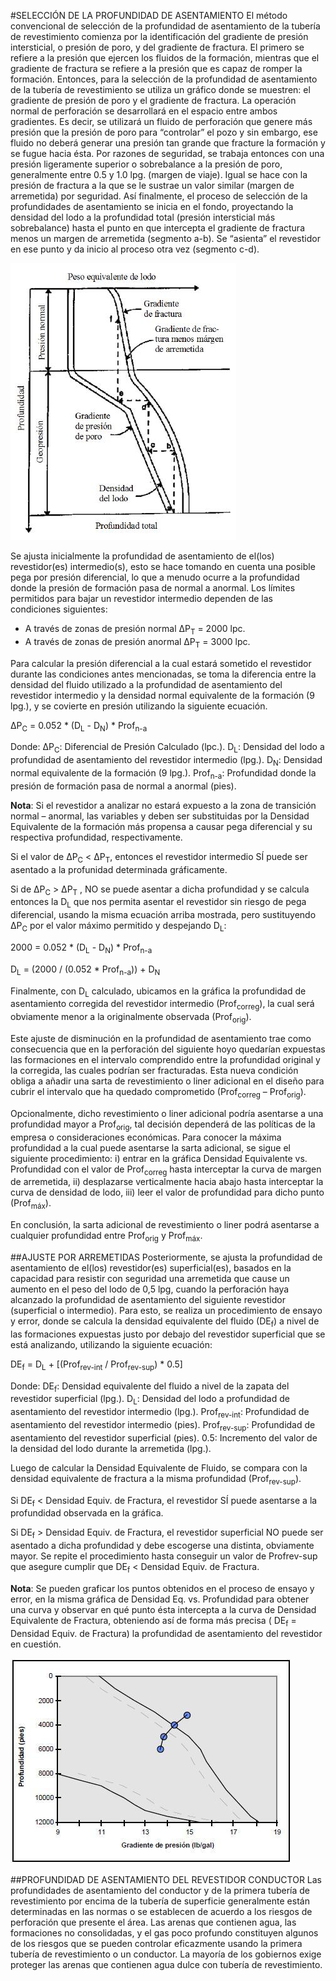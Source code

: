 #SELECCIÓN DE LA PROFUNDIDAD DE ASENTAMIENTO
El método convencional de selección de la profundidad de asentamiento de la tubería de revestimiento comienza por la identificación del gradiente de presión intersticial, o presión de poro, y del gradiente de fractura. El primero se refiere a la presión que ejercen los fluidos de la formación, mientras que el gradiente de fractura se refiere a la presión que es capaz de romper la formación.
Entonces, para la selección de la profundidad de asentamiento de la tubería de revestimiento se utiliza un gráfico donde se muestren: el gradiente de presión de poro y el gradiente de fractura.
La operación normal de perforación se desarrollará en el espacio entre ambos gradientes. Es decir, se utilizará un fluido de perforación que genere más presión que la presión de poro para “controlar” el pozo y sin embargo, ese fluido no deberá generar una presión tan grande que fracture la formación y se fugue hacia ésta. Por razones de seguridad, se trabaja entonces con una presión ligeramente superior o sobrebalance a la presión de poro, generalmente entre 0.5 y 1.0 lpg. (margen de viaje). Igual se hace con la presión de fractura a la que se le sustrae un valor similar (margen de arremetida) por seguridad.
Así finalmente, el proceso de selección de la profundidades de asentamiento se inicia en el fondo, proyectando la densidad del lodo a la profundidad total (presión intersticial más sobrebalance) hasta el punto en que intercepta el gradiente de fractura menos un margen de arremetida (segmento a-b). Se “asienta” el revestidor en ese punto y da inicio al proceso otra vez (segmento c-d).

![](https://github.com/manuelmad/manuelmad.github.io/blob/main/docs/proyectos/diseno_rev/1-prof_asent/doc/img/curva_densidad.JPG)

Se ajusta inicialmente la profundidad de asentamiento de el(los) revestidor(es) intermedio(s), esto se hace tomando en cuenta una posible pega por presión diferencial, lo que a menudo ocurre a la profundidad donde la presión de formación pasa de normal a anormal.
Los límites permitidos para bajar un revestidor intermedio dependen de las condiciones siguientes:

* A través de zonas de presión normal ΔP<sub>T</sub> = 2000 lpc.
* A través de zonas de presión anormal ΔP<sub>T</sub> = 3000 lpc.

Para calcular la presión diferencial a la cual estará sometido el revestidor durante las condiciones antes mencionadas, se toma la diferencia entre la densidad del fluido utilizado a la profundidad de asentamiento del revestidor intermedio y la densidad normal equivalente de la formación (9 lpg.), y se covierte en presión utilizando la siguiente ecuación.

ΔP<sub>C</sub> = 0.052 * (D<sub>L</sub> - D<sub>N</sub>) * Prof<sub>n-a</sub>

Donde:
ΔP<sub>C</sub>: Diferencial de Presión Calculado (lpc.).
D<sub>L</sub>: Densidad del lodo a profundidad de asentamiento del revestidor intermedio (lpg.).
D<sub>N</sub>: Densidad normal equivalente de la formación (9 lpg.).
Prof<sub>n-a</sub>: Profundidad donde la presión de formación pasa de normal a anormal (pies).

**Nota**: Si el revestidor a analizar no estará expuesto a la zona de transición normal – anormal, las variables y deben ser substituidas por la Densidad Equivalente de la formación más propensa a causar pega diferencial y su respectiva profundidad, respectivamente.

Si el valor de ΔP<sub>C</sub> < ΔP<sub>T</sub>, entonces el revestidor intermedio SÍ puede ser asentado a la profunidad determinada gráficamente.

Si de ΔP<sub>C</sub> > ΔP<sub>T</sub> , NO se puede asentar a dicha profundidad y se calcula entonces la D<sub>L</sub> que nos permita asentar el revestidor sin riesgo de pega diferencial, usando la misma ecuación arriba mostrada, pero sustituyendo ΔP<sub>C</sub> por el valor máximo permitido y despejando D<sub>L</sub>:

2000 = 0.052 * (D<sub>L</sub> - D<sub>N</sub>) * Prof<sub>n-a</sub>

D<sub>L</sub> = (2000 / (0.052 * Prof<sub>n-a</sub>)) + D<sub>N</sub>

Finalmente, con D<sub>L</sub> calculado, ubicamos en la gráfica la profundidad de asentamiento corregida del revestidor intermedio (Prof<sub>correg</sub>), la cual será obviamente menor a la originalmente observada (Prof<sub>orig</sub>).

Este ajuste de disminución en la profundidad de asentamiento trae como consecuencia que en la perforación del siguiente hoyo quedarían expuestas las formaciones en el intervalo comprendido entre la profundidad original y la corregida, las cuales podrían ser fracturadas. Esta nueva condición obliga a añadir una sarta de revestimiento o liner adicional en el diseño para cubrir el intervalo que ha quedado comprometido (Prof<sub>correg</sub> – Prof<sub>orig</sub>).

Opcionalmente, dicho revestimiento o liner adicional podría asentarse a una profundidad mayor a Prof<sub>orig</sub>, tal decisión dependerá de las políticas de la empresa o consideraciones económicas. Para conocer la máxima profundidad a la cual puede asentarse la sarta adicional, se sigue el siguiente procedimiento: i) entrar en la gráfica Densidad Equivalente vs. Profundidad con el valor de Prof<sub>correg</sub> hasta interceptar la curva de margen de arremetida, ii) desplazarse verticalmente hacia abajo hasta interceptar la curva de densidad de lodo, iii) leer el valor de profundidad para dicho punto (Prof<sub>máx</sub>).

En conclusión, la sarta adicional de revestimiento o liner podrá asentarse a cualquier profundidad entre Prof<sub>orig</sub> y Prof<sub>máx</sub>.

##AJUSTE POR ARREMETIDAS
Posteriormente, se ajusta la profundidad de asentamiento de el(los) revestidor(es) superficial(es), basados en la capacidad para resistir con seguridad una arremetida que cause un aumento en el peso del lodo de 0,5 lpg, cuando la perforación haya alcanzado la profundidad de asentamiento del siguiente revestidor (superficial o intermedio). Para esto, se realiza un procedimiento de ensayo y error, donde se calcula la densidad equivalente del fluido (DE<sub>f</sub>) a nivel de las formaciones expuestas justo por debajo del revestidor superficial que se está analizando, utilizando la siguiente ecuación:

DE<sub>f</sub> = D<sub>L</sub> + [(Prof<sub>rev-int</sub> / Prof<sub>rev-sup</sub>) * 0.5]

Donde:
DE<sub>f</sub>: Densidad equivalente del fluido a nivel de la zapata del revestidor superficial (lpg.).
D<sub>L</sub>: Densidad del lodo a profundidad de asentamiento del revestidor intermedio (lpg.).
Prof<sub>rev-int</sub>: Profundidad de asentamiento del revestidor intermedio (pies).
Prof<sub>rev-sup</sub>: Profundidad de asentamiento del revestidor superficial (pies).
0.5: Incremento del valor de la densidad del lodo durante la arremetida (lpg.).

Luego de calcular la Densidad Equivalente de Fluido, se compara con la densidad equivalente de fractura a la misma profundidad (Prof<sub>rev-sup</sub>).

Si DE<sub>f</sub> < Densidad Equiv. de Fractura, el revestidor SÍ puede asentarse a la profundidad observada en la gráfica.

Si DE<sub>f</sub> > Densidad Equiv. de Fractura, el revestidor superficial NO puede ser asentado a dicha profundidad y debe escogerse una distinta, obviamente mayor. Se repite el procedimiento hasta conseguir un valor de Profrev-sup que asegure cumplir que DE<sub>f</sub> < Densidad Equiv. de Fractura.

**Nota**: Se pueden graficar los puntos obtenidos en el proceso de ensayo y error, en la misma gráfica de Densidad Eq. vs. Profundidad para obtener una curva y observar en qué punto ésta intercepta a la curva de Densidad Equivalente de Fractura, obteniendo así de forma más precisa ( DE<sub>f</sub> = Densidad Equiv. de Fractura) la profundidad de asentamiento del revestidor en cuestión.

![](https://github.com/manuelmad/manuelmad.github.io/blob/main/docs/proyectos/diseno_rev/1-prof_asent/doc/img/ajuste-arremetida.JPG)

##PROFUNDIDAD DE ASENTAMIENTO DEL REVESTIDOR CONDUCTOR
Las profundidades de asentamiento del conductor y de la primera tubería de revestimiento por encima de la tubería de superficie generalmente están determinadas en las normas o se establecen de acuerdo a los riesgos de perforación que presente el área. Las arenas que contienen agua, las formaciones no consolidadas, y el gas poco profundo constituyen algunos de los riesgos que se pueden controlar eficazmente usando la primera tubería de revestimiento o un conductor. La mayoría de los gobiernos exige proteger las arenas que contienen agua dulce con tubería de revestimiento.